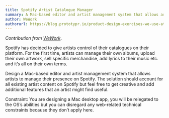 ```yaml
---
title: Spotify Artist Catalogue Manager
summary: A Mac-based editor and artist management system that allows artists to manage their presence on Spotify. The solution should account for all existing artist content on Spotify but feel free to get creative and add additional features that an artist might find useful.
author: WeWork
authorurl: https://blog.prototypr.io/product-design-exercises-we-use-at-wework-interviews-2ee1f5a57319
---
```


_Contribution from [WeWork](https://blog.prototypr.io/product-design-exercises-we-use-at-wework-interviews-2ee1f5a57319)_.

Spotify has decided to give artists control of their catalogues on their platform. For the first time, artists can manage their own albums, upload their own artwork, sell specific merchandise, add lyrics to their music etc. and it’s all on their own terms.

Design a Mac-based editor and artist management system that allows artists to manage their presence on Spotify. The solution should account for all existing artist content on Spotify but feel free to get creative and add additional features that an artist might find useful.

Constraint: You are designing a Mac desktop app, you will be relegated to the OS’s abilities but you can disregard any web-related technical constraints because they don’t apply here.
